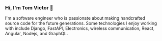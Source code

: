 ### Hi, I'm Tom Victor 👋

I'm a software engineer who is passionate about making handcrafted source code for the future generations. Some technologies I enjoy working with include Django, FastAPI, Electronics, wireless communication,  React, Angular, Nodejs, and GraphQL. 
